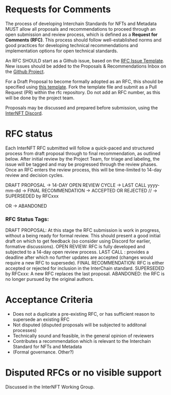 # Requests for Comments
The process of developing Interchain Standards for NFTs and Metadata MUST allow all proposals and recommendations to proceed through an open submission and review process, which is defined as a **Request for Comments (RFC)**. 
This process should follow well-established norms and good practices for developing technical recommendations and implementation options for open technical standards.

An RFC SHOULD start as a Github issue, based on the [RFC Issue Template](https://github.com/interNFT/rfc/issues/new?assignees=&labels=RFC&template=rfc-issue.md&title=). 
New issues should be added to the Proposals & Recommendations Inbox on the [Github Project](https://github.com/orgs/interNFT/projects/3).  

For a Draft Proposal to become formally adopted as an RFC, this should be specified using [this template](https://github.com/interNFT/rfc/blob/main/0000-template.md). Fork the template file and submit as a Pull Request (PR) within the rfc repository.
Do not add an RFC number, as this will be done by the project team.

Proposals may be discussed and prepared before submission, using the [InterNFT Discord](https://discuss.internft.org/).

# RFC status
Each InterNFT RFC submitted will follow a quick-paced and structured process from draft proposal through to final recommendation, as outlined below.
After initial review by the Project Team, for triage and labeling, the issue will be tagged and may be progressed through the review phases.
Once an RFC enters the review process, this will be time-limited to 14-day review and decision cycles.

DRAFT PROPOSAL ->  14-DAY OPEN REVIEW CYCLE -> LAST CALL yyyy-mm-dd -> FINAL RECOMMENDATION 
-> ACCEPTED OR REJECTED  // -> SUPERSEDED by RFCxxx

OR  \->   ABANDONED
                             
### RFC Status Tags:
DRAFT PROPOSAL: At this stage the RFC submission is work in progress, without a being ready for formal review. This should present a good initial draft on which to get feedback (so consider using Discord for earlier, formative discussions).
OPEN REVIEW: RFC is fully developed and subjected to a 14-day open review process.
LAST CALL <date for the last call>: provides a deadline after which no further updates are accepted (changes would require a new RFC to supersede).
FINAL RECOMMENDATION: RFC is either accepted or rejected for inclusion in the InterChain standard.
SUPERSEDED by RFCxxx: A new RFC replaces the last proposal.
ABANDONED: the RFC is no longer pursued by the original authors.

# Acceptance Criteria
* Does not a duplicate a pre-existing RFC, or has sufficient reason to supersede an existing RFC
* Not disputed (disputed proposals will be subjected to additonal processes)
* Technically sound and feasible, in the general opinion of reviewers
* Contributes a recommendation which is relevant to the Interchain Standard for NFTs and Metadata
* (Formal governance. Other?)

# Disputed RFCs or no visible support
Discussed in the InterNFT Working Group.
